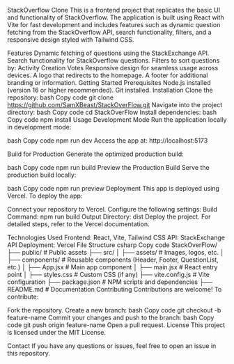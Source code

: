 StackOverflow Clone
This is a frontend project that replicates the basic UI and functionality of StackOverflow. The application is built using React with Vite for fast development and includes features such as dynamic question fetching from the StackOverflow API, search functionality, filters, and a responsive design styled with Tailwind CSS.

Features
Dynamic fetching of questions using the StackExchange API.
Search functionality for StackOverflow questions.
Filters to sort questions by:
Activity
Creation
Votes
Responsive design for seamless usage across devices.
A logo that redirects to the homepage.
A footer for additional branding or information.
Getting Started
Prerequisites
Node.js installed (version 16 or higher recommended).
Git installed.
Installation
Clone the repository:
bash
Copy code
git clone https://github.com/SamXBeast/StackOverFlow.git
Navigate into the project directory:
bash
Copy code
cd StackOverFlow
Install dependencies:
bash
Copy code
npm install
Usage
Development Mode
Run the application locally in development mode:

bash
Copy code
npm run dev
Access the app at: http://localhost:5173

Build for Production
Generate the optimized production build:

bash
Copy code
npm run build
Preview the Production Build
Serve the production build locally:

bash
Copy code
npm run preview
Deployment
This app is deployed using Vercel. To deploy the app:

Connect your repository to Vercel.
Configure the following settings:
Build Command: npm run build
Output Directory: dist
Deploy the project.
For detailed steps, refer to the Vercel documentation.

Technologies Used
Frontend: React, Vite, Tailwind CSS
API: StackExchange API
Deployment: Vercel
File Structure
csharp
Copy code
StackOverFlow/
├── public/               # Public assets
├── src/
│   ├── assets/           # Images, logos, etc.
│   ├── components/       # Reusable components (Header, Footer, QuestionList, etc.)
│   ├── App.jsx           # Main app component
│   ├── main.jsx          # React entry point
│   ├── styles.css        # Custom CSS (if any)
├── vite.config.js        # Vite configuration
├── package.json          # NPM scripts and dependencies
├── README.md             # Documentation
Contributing
Contributions are welcome! To contribute:

Fork the repository.
Create a new branch:
bash
Copy code
git checkout -b feature-name
Commit your changes and push to the branch:
bash
Copy code
git push origin feature-name
Open a pull request.
License
This project is licensed under the MIT License.

Contact
If you have any questions or issues, feel free to open an issue in this repository.
